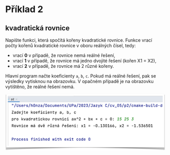 # Příklad 2
## kvadratická rovnice

Napište funkci, která spočítá kořeny kvadratické rovnice. Funkce vrací počty kořenů kvadratické rovnice v oboru reálných čísel, tedy:

* vrací **0** v případě, že rovnice nemá reálné řešení,
* vrací **1** v případě, že rovnice má jedno dvojité řešení (kořen X1 = X2), 
* vrací **2** v případě, že rovnice má 2 různé kořeny.

Hlavní program načte koeficienty `a`, `b`, `c`. Pokud má reálné řešení, pak se výsledky vytisknou na obrazovku. V opačném případě je na obrazovku vytištěno, že reálné řešení nemá.

![img.png](img.png)